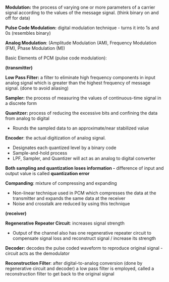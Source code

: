 **Modulation:** the process of varying one or more parameters of a carrier signal according to the values of the message signal. (think binary on and off for data)

  

**Pulse Code Modulation:** digital modulation technique - turns it into 1s and 0s (resembles binary)

**Analog Modulation**: (Amplitude Modulation (AM), Frequency Modulation (FM), Phase Modulation (M))

  

Basic Elements of PCM (pulse code modulation):

**(transmitter)**

**Low Pass Filter:** a filter to eliminate high frequency components in input analog signal which is greater than the highest frequency of message signal. (done to avoid aliasing)

  

**Sampler:** the process of measuring the values of continuous-time signal in a discrete form

  

**Quanitzer:** process of reducing the excessive bits and confining the data from analog to digital

- Rounds the sampled data to an approximate/near stabilized value

  

**Encoder**: the actual digitization of analog signal.

- Designates each quantized level by a binary code
- Sample-and-hold process
- LPF, Sampler, and Quantizer will act as an analog to digital converter

  

**Both sampling and quantization loses information -** difference of input and output value is called **quantization error**

  

**Companding**: mixture of compressing and expanding

- Non-linear technique used in PCM which compresses the data at the transmitter and expands the same data at the receiver
- Noise and crosstalk are reduced by using this technique

  
  

**(receiver)**

**Regenerative Repeater Circuit**: increases signal strength

- Output of the channel also has one regenerative repeater circuit to compensate signal loss and reconstruct signal / increase its strength

  

**Decoder:** decodes the pulse coded waveform to reproduce original signal - circuit acts as the demodulator

  

**Reconstruction Filter**: after digital-to-analog conversion (done by regenerative circuit and decoder) a low pass filter is employed, called a reconstruction filter to get back to the original signal